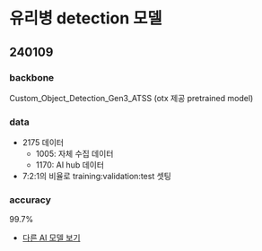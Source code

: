 # 유리병 detection 모델
<a name="top"></a>

## 240109
### backbone
Custom_Object_Detection_Gen3_ATSS (otx 제공 pretrained model)
### data
- 2175 데이터
  - 1005: 자체 수집 데이터
  - 1170: AI hub 데이터
- 7:2:1의 비율로 training:validation:test 셋팅
### accuracy
99.7%

- [다른 AI 모델 보기](../../../README.md#used-ai-model)

<!-- ## 240104
### backbone
Custom_Object_Detection_Gen3_ATSS (otx 제공 pretrained model)
### data
- 1000장의 데이터
  - 500장: 자체 수집 데이터
  - 500장: AI hub 데이터
- 7:2:1의 비율로 training:validation:test 셋팅
### accuracy
94.8% -->
